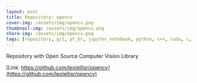 ```yaml
---
layout: post
title: Repository: opencv
cover-img: /assets/img/opencv.png
thumbnail-img: /assets/img/opencv.png
share-img: /assets/img/opencv.png
tags: [repository, git, pt_br, jupyter_notebook, python, c++, cuda, c, java, cmake, image_processing]
---
```


Repository with Open Source Computer Vision Library





[Link: https://github.com/leolellisr/opencv](https://github.com/leolellisr/opencv)
